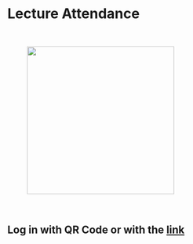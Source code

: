 # Lecture Attendance <span v-html="$slidev.configs.date?.replaceAll(' ', '<br/>')"></span>
<br>

<figure>
  <img src="/Password.png" style="width: 300px !important;">
</figure>

<br>

## Log in with QR Code or with the [link](https://edu.hse.ru/mod/attendance/manage.php?id=1130669)
<!-- 
### Please vote in this poll in our forum to record your attendance:<br><br>

[https://discourse.hsemlp.ru/t/welcome-to-semester-2/1080/2](https://discourse.hsemlp.ru/t/welcome-to-semester-2/1080/2)


#### Note that the poll will be closed within 2 hours. -->

<br>
